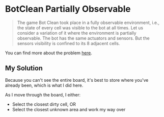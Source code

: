 # BotClean Partially Observable

> The game Bot Clean took place in a fully observable environment, i.e., the state of every cell was visible to the bot at all times. Let us consider a variation of it where the environment is partially observable. The bot has the same actuators and sensors. But the sensors visibility is confined to its 8 adjacent cells.

You can find more about the problem [here](https://www.hackerrank.com/challenges/botcleanv2).

## My Solution

Because you can't see the entire board, it's best to store where you've already been, which is what I did here.

As I move through the board, I either:

- Select the closest dirty cell, OR
- Select the closest unknown area and work my way over
